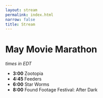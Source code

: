 ```yaml
---
layout: stream
permalink: index.html
narrow: false
title: Stream
---
```

<!-- date and time are in _config.yml -->

<!-- badges to go with game name: jokes, drawing, trivia, strategy, other -->
<!--
# The 39th First Annual Party Club
* Fibbage: Enough About You {% include badges/trivia.html %}
* Tee K.O. {% include badges/drawing.html %}
* *10-minute break*
* Mad Verse City {% include badges/jokes.html %}
* Split the Room {% include badges/strategy.html %}
-->
# May Movie Marathon
*times in EDT*
* **3:00** Zootopia
* **4:45** Feeders
* **6:00** Star Worms
* **8:00** Found Footage Festival: After Dark
